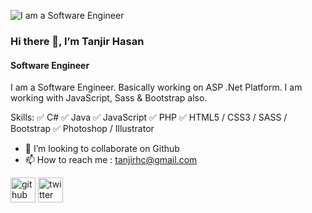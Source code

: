 ![I am a Software Engineer](![tanjir-03](https://github.com/tanjirhc/tanjirtest/assets/130759310/526c4020-5e82-4a02-9cf3-5c4934e7888e))
### Hi there 👋, I’m Tanjir Hasan
#### Software Engineer

I am a Software Engineer. Basically working on ASP .Net Platform. I am working with JavaScript, Sass & Bootstrap also.

Skills: ✅ C# ✅ Java ✅ JavaScript ✅ PHP ✅ HTML5 / CSS3 / SASS / Bootstrap ✅ Photoshop / Illustrator

- 👯 I’m looking to collaborate on Github
- 📫 How to reach me : tanjirhc@gmail.com


[<img src='https://cdn.jsdelivr.net/npm/simple-icons@3.0.1/icons/github.svg' alt='github' height='40'>](https://github.com/https://github.com/tanjirhc)  [<img src='https://cdn.jsdelivr.net/npm/simple-icons@3.0.1/icons/twitter.svg' alt='twitter' height='40'>](https://twitter.com/https://twitter.com/tanjirhc)  



<!---
tanjirhc/tanjirhc is a ✨ special ✨ repository because its `README.md` (this file) appears on your GitHub profile.
You can click the Preview link to take a look at your changes.
--->
